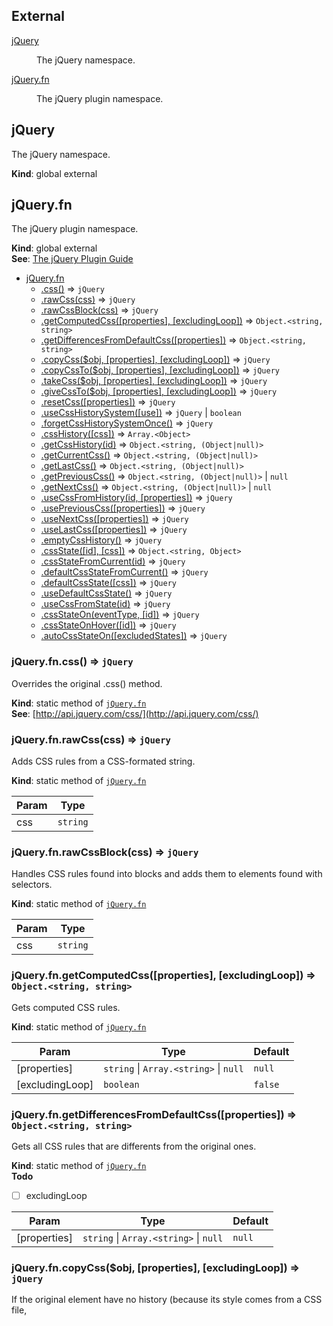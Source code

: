 ## External

<dl>
<dt><a href="#external_jQuery">jQuery</a></dt>
<dd><p>The jQuery namespace.</p>
</dd>
<dt><a href="#external_jQuery.fn">jQuery.fn</a></dt>
<dd><p>The jQuery plugin namespace.</p>
</dd>
</dl>

<a name="external_jQuery"></a>

## jQuery
The jQuery namespace.

**Kind**: global external  
<a name="external_jQuery.fn"></a>

## jQuery.fn
The jQuery plugin namespace.

**Kind**: global external  
**See**: [The jQuery Plugin Guide](http://docs.jquery.com/Plugins/Authoring)  

* [jQuery.fn](#external_jQuery.fn)
    * [.css()](#external_jQuery.fn.css) ⇒ <code>jQuery</code>
    * [.rawCss(css)](#external_jQuery.fn.rawCss) ⇒ <code>jQuery</code>
    * [.rawCssBlock(css)](#external_jQuery.fn.rawCssBlock) ⇒ <code>jQuery</code>
    * [.getComputedCss([properties], [excludingLoop])](#external_jQuery.fn.getComputedCss) ⇒ <code>Object.&lt;string, string&gt;</code>
    * [.getDifferencesFromDefaultCss([properties])](#external_jQuery.fn.getDifferencesFromDefaultCss) ⇒ <code>Object.&lt;string, string&gt;</code>
    * [.copyCss($obj, [properties], [excludingLoop])](#external_jQuery.fn.copyCss) ⇒ <code>jQuery</code>
    * [.copyCssTo($obj, [properties], [excludingLoop])](#external_jQuery.fn.copyCssTo) ⇒ <code>jQuery</code>
    * [.takeCss($obj, [properties], [excludingLoop])](#external_jQuery.fn.takeCss) ⇒ <code>jQuery</code>
    * [.giveCssTo($obj, [properties], [excludingLoop])](#external_jQuery.fn.giveCssTo) ⇒ <code>jQuery</code>
    * [.resetCss([properties])](#external_jQuery.fn.resetCss) ⇒ <code>jQuery</code>
    * [.useCssHistorySystem([use])](#external_jQuery.fn.useCssHistorySystem) ⇒ <code>jQuery</code> \| <code>boolean</code>
    * [.forgetCssHistorySystemOnce()](#external_jQuery.fn.forgetCssHistorySystemOnce) ⇒ <code>jQuery</code>
    * [.cssHistory([css])](#external_jQuery.fn.cssHistory) ⇒ <code>Array.&lt;Object&gt;</code>
    * [.getCssHistory(id)](#external_jQuery.fn.getCssHistory) ⇒ <code>Object.&lt;string, (Object\|null)&gt;</code>
    * [.getCurrentCss()](#external_jQuery.fn.getCurrentCss) ⇒ <code>Object.&lt;string, (Object\|null)&gt;</code>
    * [.getLastCss()](#external_jQuery.fn.getLastCss) ⇒ <code>Object.&lt;string, (Object\|null)&gt;</code>
    * [.getPreviousCss()](#external_jQuery.fn.getPreviousCss) ⇒ <code>Object.&lt;string, (Object\|null)&gt;</code> \| <code>null</code>
    * [.getNextCss()](#external_jQuery.fn.getNextCss) ⇒ <code>Object.&lt;string, (Object\|null)&gt;</code> \| <code>null</code>
    * [.useCssFromHistory(id, [properties])](#external_jQuery.fn.useCssFromHistory) ⇒ <code>jQuery</code>
    * [.usePreviousCss([properties])](#external_jQuery.fn.usePreviousCss) ⇒ <code>jQuery</code>
    * [.useNextCss([properties])](#external_jQuery.fn.useNextCss) ⇒ <code>jQuery</code>
    * [.useLastCss([properties])](#external_jQuery.fn.useLastCss) ⇒ <code>jQuery</code>
    * [.emptyCssHistory()](#external_jQuery.fn.emptyCssHistory) ⇒ <code>jQuery</code>
    * [.cssState([id], [css])](#external_jQuery.fn.cssState) ⇒ <code>Object.&lt;string, Object&gt;</code>
    * [.cssStateFromCurrent(id)](#external_jQuery.fn.cssStateFromCurrent) ⇒ <code>jQuery</code>
    * [.defaultCssStateFromCurrent()](#external_jQuery.fn.defaultCssStateFromCurrent) ⇒ <code>jQuery</code>
    * [.defaultCssState([css])](#external_jQuery.fn.defaultCssState) ⇒ <code>jQuery</code>
    * [.useDefaultCssState()](#external_jQuery.fn.useDefaultCssState) ⇒ <code>jQuery</code>
    * [.useCssFromState(id)](#external_jQuery.fn.useCssFromState) ⇒ <code>jQuery</code>
    * [.cssStateOn(eventType, [id])](#external_jQuery.fn.cssStateOn) ⇒ <code>jQuery</code>
    * [.cssStateOnHover([id])](#external_jQuery.fn.cssStateOnHover) ⇒ <code>jQuery</code>
    * [.autoCssStateOn([excludedStates])](#external_jQuery.fn.autoCssStateOn) ⇒ <code>jQuery</code>

<a name="external_jQuery.fn.css"></a>

### jQuery.fn.css() ⇒ <code>jQuery</code>
Overrides the original .css() method.

**Kind**: static method of [<code>jQuery.fn</code>](#external_jQuery.fn)  
**See**: [http://api.jquery.com/css/](http://api.jquery.com/css/)  
<a name="external_jQuery.fn.rawCss"></a>

### jQuery.fn.rawCss(css) ⇒ <code>jQuery</code>
Adds CSS rules from a CSS-formated string.

**Kind**: static method of [<code>jQuery.fn</code>](#external_jQuery.fn)  

| Param | Type |
| --- | --- |
| css | <code>string</code> | 

<a name="external_jQuery.fn.rawCssBlock"></a>

### jQuery.fn.rawCssBlock(css) ⇒ <code>jQuery</code>
Handles CSS rules found into blocks and adds them to elements found with selectors.

**Kind**: static method of [<code>jQuery.fn</code>](#external_jQuery.fn)  

| Param | Type |
| --- | --- |
| css | <code>string</code> | 

<a name="external_jQuery.fn.getComputedCss"></a>

### jQuery.fn.getComputedCss([properties], [excludingLoop]) ⇒ <code>Object.&lt;string, string&gt;</code>
Gets computed CSS rules.

**Kind**: static method of [<code>jQuery.fn</code>](#external_jQuery.fn)  

| Param | Type | Default |
| --- | --- | --- |
| [properties] | <code>string</code> \| <code>Array.&lt;string&gt;</code> \| <code>null</code> | <code>null</code> | 
| [excludingLoop] | <code>boolean</code> | <code>false</code> | 

<a name="external_jQuery.fn.getDifferencesFromDefaultCss"></a>

### jQuery.fn.getDifferencesFromDefaultCss([properties]) ⇒ <code>Object.&lt;string, string&gt;</code>
Gets all CSS rules that are differents from the original ones.

**Kind**: static method of [<code>jQuery.fn</code>](#external_jQuery.fn)  
**Todo**

- [ ] excludingLoop


| Param | Type | Default |
| --- | --- | --- |
| [properties] | <code>string</code> \| <code>Array.&lt;string&gt;</code> \| <code>null</code> | <code>null</code> | 

<a name="external_jQuery.fn.copyCss"></a>

### jQuery.fn.copyCss($obj, [properties], [excludingLoop]) ⇒ <code>jQuery</code>
If the original element have no history (because its style comes from a CSS file, <style> tags) or the history system has ben disabled, the element which wants to copy will take ALL computed rules of the target one. Else, it will take all changed rules since the beginning.

**Kind**: static method of [<code>jQuery.fn</code>](#external_jQuery.fn)  
**Summary**: Copies CSS rules of a jQuery object.  

| Param | Type | Default |
| --- | --- | --- |
| $obj | <code>jQuery</code> |  | 
| [properties] | <code>string</code> \| <code>Array.&lt;string&gt;</code> \| <code>null</code> | <code>null</code> | 
| [excludingLoop] | <code>boolean</code> | <code>false</code> | 

<a name="external_jQuery.fn.copyCssTo"></a>

### jQuery.fn.copyCssTo($obj, [properties], [excludingLoop]) ⇒ <code>jQuery</code>
Copies its own CSS rules to a jQuery object.

**Kind**: static method of [<code>jQuery.fn</code>](#external_jQuery.fn)  

| Param | Type | Default |
| --- | --- | --- |
| $obj | <code>jQuery</code> |  | 
| [properties] | <code>string</code> \| <code>Array.&lt;string&gt;</code> \| <code>null</code> | <code>null</code> | 
| [excludingLoop] | <code>boolean</code> | <code>false</code> | 

<a name="external_jQuery.fn.takeCss"></a>

### jQuery.fn.takeCss($obj, [properties], [excludingLoop]) ⇒ <code>jQuery</code>
Copies CSS rules then resets rules of a jQuery object.

**Kind**: static method of [<code>jQuery.fn</code>](#external_jQuery.fn)  

| Param | Type | Default |
| --- | --- | --- |
| $obj | <code>jQuery</code> |  | 
| [properties] | <code>string</code> \| <code>Array.&lt;string&gt;</code> \| <code>null</code> | <code>null</code> | 
| [excludingLoop] | <code>boolean</code> | <code>false</code> | 

<a name="external_jQuery.fn.giveCssTo"></a>

### jQuery.fn.giveCssTo($obj, [properties], [excludingLoop]) ⇒ <code>jQuery</code>
Copies its own CSS rules to a jQuery object then resets its rules.

**Kind**: static method of [<code>jQuery.fn</code>](#external_jQuery.fn)  

| Param | Type | Default |
| --- | --- | --- |
| $obj | <code>jQuery</code> |  | 
| [properties] | <code>string</code> \| <code>Array.&lt;string&gt;</code> \| <code>null</code> | <code>null</code> | 
| [excludingLoop] | <code>boolean</code> | <code>false</code> | 

<a name="external_jQuery.fn.resetCss"></a>

### jQuery.fn.resetCss([properties]) ⇒ <code>jQuery</code>
Sets CSS rules to browser default ones.

**Kind**: static method of [<code>jQuery.fn</code>](#external_jQuery.fn)  

| Param | Type | Default |
| --- | --- | --- |
| [properties] | <code>string</code> \| <code>Array.&lt;string&gt;</code> \| <code>null</code> | <code>null</code> | 

<a name="external_jQuery.fn.useCssHistorySystem"></a>

### jQuery.fn.useCssHistorySystem([use]) ⇒ <code>jQuery</code> \| <code>boolean</code>
Activates or deactivates the use of CSS history. If null, gets if the system's state.

**Kind**: static method of [<code>jQuery.fn</code>](#external_jQuery.fn)  

| Param | Type | Default |
| --- | --- | --- |
| [use] | <code>boolean</code> \| <code>null</code> | <code></code> | 

<a name="external_jQuery.fn.forgetCssHistorySystemOnce"></a>

### jQuery.fn.forgetCssHistorySystemOnce() ⇒ <code>jQuery</code>
Deactives the use of CSS history for the next execution of .css() only.

**Kind**: static method of [<code>jQuery.fn</code>](#external_jQuery.fn)  
<a name="external_jQuery.fn.cssHistory"></a>

### jQuery.fn.cssHistory([css]) ⇒ <code>Array.&lt;Object&gt;</code>
Gets CSS history or pushes a new item in the history.

**Kind**: static method of [<code>jQuery.fn</code>](#external_jQuery.fn)  

| Param | Type | Default |
| --- | --- | --- |
| [css] | <code>Object</code> \| <code>null</code> | <code></code> | 

<a name="external_jQuery.fn.getCssHistory"></a>

### jQuery.fn.getCssHistory(id) ⇒ <code>Object.&lt;string, (Object\|null)&gt;</code>
Gets an entry in CSS history.

**Kind**: static method of [<code>jQuery.fn</code>](#external_jQuery.fn)  

| Param | Type |
| --- | --- |
| id | <code>number</code> | 

<a name="external_jQuery.fn.getCurrentCss"></a>

### jQuery.fn.getCurrentCss() ⇒ <code>Object.&lt;string, (Object\|null)&gt;</code>
Gets current entry in CSS history.

**Kind**: static method of [<code>jQuery.fn</code>](#external_jQuery.fn)  
<a name="external_jQuery.fn.getLastCss"></a>

### jQuery.fn.getLastCss() ⇒ <code>Object.&lt;string, (Object\|null)&gt;</code>
Gets last entry in CSS history.

**Kind**: static method of [<code>jQuery.fn</code>](#external_jQuery.fn)  
<a name="external_jQuery.fn.getPreviousCss"></a>

### jQuery.fn.getPreviousCss() ⇒ <code>Object.&lt;string, (Object\|null)&gt;</code> \| <code>null</code>
Gets previous entry in CSS history.

**Kind**: static method of [<code>jQuery.fn</code>](#external_jQuery.fn)  
<a name="external_jQuery.fn.getNextCss"></a>

### jQuery.fn.getNextCss() ⇒ <code>Object.&lt;string, (Object\|null)&gt;</code> \| <code>null</code>
Gets next entry in CSS history.

**Kind**: static method of [<code>jQuery.fn</code>](#external_jQuery.fn)  
<a name="external_jQuery.fn.useCssFromHistory"></a>

### jQuery.fn.useCssFromHistory(id, [properties]) ⇒ <code>jQuery</code>
Uses a previous CSS taken from the history.

**Kind**: static method of [<code>jQuery.fn</code>](#external_jQuery.fn)  

| Param | Type | Default |
| --- | --- | --- |
| id | <code>number</code> |  | 
| [properties] | <code>string</code> \| <code>Array.&lt;string&gt;</code> \| <code>null</code> | <code>null</code> | 

<a name="external_jQuery.fn.usePreviousCss"></a>

### jQuery.fn.usePreviousCss([properties]) ⇒ <code>jQuery</code>
Uses the previous used CSS rules.

**Kind**: static method of [<code>jQuery.fn</code>](#external_jQuery.fn)  

| Param | Type | Default |
| --- | --- | --- |
| [properties] | <code>string</code> \| <code>Array.&lt;string&gt;</code> \| <code>null</code> | <code>null</code> | 

<a name="external_jQuery.fn.useNextCss"></a>

### jQuery.fn.useNextCss([properties]) ⇒ <code>jQuery</code>
Uses the next used CSS rules.

**Kind**: static method of [<code>jQuery.fn</code>](#external_jQuery.fn)  

| Param | Type | Default |
| --- | --- | --- |
| [properties] | <code>string</code> \| <code>Array.&lt;string&gt;</code> \| <code>null</code> | <code>null</code> | 

<a name="external_jQuery.fn.useLastCss"></a>

### jQuery.fn.useLastCss([properties]) ⇒ <code>jQuery</code>
Uses the last used CSS rules from history.

**Kind**: static method of [<code>jQuery.fn</code>](#external_jQuery.fn)  

| Param | Type | Default |
| --- | --- | --- |
| [properties] | <code>string</code> \| <code>Array.&lt;string&gt;</code> \| <code>null</code> | <code>null</code> | 

<a name="external_jQuery.fn.emptyCssHistory"></a>

### jQuery.fn.emptyCssHistory() ⇒ <code>jQuery</code>
Empties the CSS history.

**Kind**: static method of [<code>jQuery.fn</code>](#external_jQuery.fn)  
<a name="external_jQuery.fn.cssState"></a>

### jQuery.fn.cssState([id], [css]) ⇒ <code>Object.&lt;string, Object&gt;</code>
Gets all, or one CSS state, or pushes a new item in the state list.

**Kind**: static method of [<code>jQuery.fn</code>](#external_jQuery.fn)  

| Param | Type | Default |
| --- | --- | --- |
| [id] | <code>string</code> \| <code>null</code> | <code>null</code> | 
| [css] | <code>Object.&lt;string, string&gt;</code> \| <code>null</code> | <code></code> | 

<a name="external_jQuery.fn.cssStateFromCurrent"></a>

### jQuery.fn.cssStateFromCurrent(id) ⇒ <code>jQuery</code>
Creates a CSS state from current element style.

**Kind**: static method of [<code>jQuery.fn</code>](#external_jQuery.fn)  

| Param | Type |
| --- | --- |
| id | <code>string</code> | 

<a name="external_jQuery.fn.defaultCssStateFromCurrent"></a>

### jQuery.fn.defaultCssStateFromCurrent() ⇒ <code>jQuery</code>
Creates the CSS state by default from current element style.

**Kind**: static method of [<code>jQuery.fn</code>](#external_jQuery.fn)  
<a name="external_jQuery.fn.defaultCssState"></a>

### jQuery.fn.defaultCssState([css]) ⇒ <code>jQuery</code>
Creates the CSS state by default.

**Kind**: static method of [<code>jQuery.fn</code>](#external_jQuery.fn)  

| Param | Type | Default |
| --- | --- | --- |
| [css] | <code>Object.&lt;string, string&gt;</code> \| <code>null</code> | <code></code> | 

<a name="external_jQuery.fn.useDefaultCssState"></a>

### jQuery.fn.useDefaultCssState() ⇒ <code>jQuery</code>
Uses the default CSS state.

**Kind**: static method of [<code>jQuery.fn</code>](#external_jQuery.fn)  
<a name="external_jQuery.fn.useCssFromState"></a>

### jQuery.fn.useCssFromState(id) ⇒ <code>jQuery</code>
Uses a CSS state.

**Kind**: static method of [<code>jQuery.fn</code>](#external_jQuery.fn)  

| Param | Type |
| --- | --- |
| id | <code>string</code> | 

<a name="external_jQuery.fn.cssStateOn"></a>

### jQuery.fn.cssStateOn(eventType, [id]) ⇒ <code>jQuery</code>
Creates an event listener which will be associated to a CSS state.

**Kind**: static method of [<code>jQuery.fn</code>](#external_jQuery.fn)  

| Param | Type | Default |
| --- | --- | --- |
| eventType | <code>string</code> |  | 
| [id] | <code>string</code> \| <code>null</code> | <code>null</code> | 

<a name="external_jQuery.fn.cssStateOnHover"></a>

### jQuery.fn.cssStateOnHover([id]) ⇒ <code>jQuery</code>
Associates the mouseenter event listener to the CSS state of specified ID, then the mouseleave one to the default CSS state.

**Kind**: static method of [<code>jQuery.fn</code>](#external_jQuery.fn)  

| Param | Type | Default |
| --- | --- | --- |
| [id] | <code>string</code> | <code>&quot;hover&quot;</code> | 

<a name="external_jQuery.fn.autoCssStateOn"></a>

### jQuery.fn.autoCssStateOn([excludedStates]) ⇒ <code>jQuery</code>
Loops through all CSS states. For each one, creates and associates an event listener.

**Kind**: static method of [<code>jQuery.fn</code>](#external_jQuery.fn)  

| Param | Type | Default |
| --- | --- | --- |
| [excludedStates] | <code>Array.&lt;string&gt;</code> | <code>[]</code> | 

